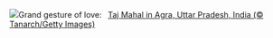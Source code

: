 ![](https://www.bing.com/th?id=OHR.TajMahalReflection_EN-US5053333041_UHD.jpg&w=1000)Grand gesture of love:&nbsp;&ensp;[Taj Mahal in Agra, Uttar Pradesh, India (© Tanarch/Getty Images)](https://www.bing.com/th?id=OHR.TajMahalReflection_EN-US5053333041_UHD.jpg)
<br><br/>
